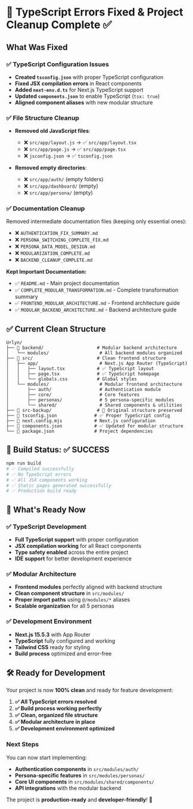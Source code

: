 # 🧹 TypeScript Errors Fixed & Project Cleanup Complete ✅

## What Was Fixed

### ✅ TypeScript Configuration Issues
- **Created `tsconfig.json`** with proper TypeScript configuration
- **Fixed JSX compilation errors** in React components
- **Added `next-env.d.ts`** for Next.js TypeScript support
- **Updated `components.json`** to enable TypeScript (`tsx: true`)
- **Aligned component aliases** with new modular structure

### ✅ File Structure Cleanup
- **Removed old JavaScript files**:
  - ❌ `src/app/layout.js` → ✅ `src/app/layout.tsx`
  - ❌ `src/app/page.js` → ✅ `src/app/page.tsx`
  - ❌ `jsconfig.json` → ✅ `tsconfig.json`

- **Removed empty directories**:
  - ❌ `src/app/auth/` (empty folders)
  - ❌ `src/app/dashboard/` (empty)
  - ❌ `src/app/persona/` (empty)

### ✅ Documentation Cleanup
Removed intermediate documentation files (keeping only essential ones):
- ❌ `AUTHENTICATION_FIX_SUMMARY.md`
- ❌ `PERSONA_SWITCHING_COMPLETE_FIX.md`
- ❌ `PERSONA_DATA_MODEL_DESIGN.md`
- ❌ `MODULARIZATION_COMPLETE.md`
- ❌ `BACKEND_CLEANUP_COMPLETE.md`

**Kept Important Documentation:**
- ✅ `README.md` - Main project documentation
- ✅ `COMPLETE_MODULAR_TRANSFORMATION.md` - Complete transformation summary
- ✅ `FRONTEND_MODULAR_ARCHITECTURE.md` - Frontend architecture guide
- ✅ `MODULAR_BACKEND_ARCHITECTURE.md` - Backend architecture guide

## ✅ Current Clean Structure

```
Urlyn/
├── 📁 backend/                    # Modular backend architecture
│   └── modules/                   # All backend modules organized
├── 📁 src/                        # Clean frontend structure
│   ├── app/                       # Next.js App Router (TypeScript)
│   │   ├── layout.tsx            # ✅ TypeScript layout
│   │   ├── page.tsx              # ✅ TypeScript homepage
│   │   └── globals.css           # Global styles
│   └── modules/                   # Modular frontend architecture
│       ├── auth/                  # Authentication module
│       ├── core/                  # Core features
│       ├── personas/              # 5 persona-specific modules
│       └── shared/                # Shared components & utilities
├── 📁 src-backup/                 # 💾 Original structure preserved
├── 📄 tsconfig.json              # ✅ Proper TypeScript config
├── 📄 next.config.mjs            # Next.js configuration
├── 📄 components.json            # ✅ Updated for modular structure
└── 📄 package.json               # Project dependencies
```

## 🚀 Build Status: ✅ SUCCESS

```bash
npm run build
# ✅ Compiled successfully
# ✅ No TypeScript errors
# ✅ All JSX components working
# ✅ Static pages generated successfully
# ✅ Production build ready
```

## 🎯 What's Ready Now

### ✅ TypeScript Development
- **Full TypeScript support** with proper configuration
- **JSX compilation working** for all React components
- **Type safety enabled** across the entire project
- **IDE support** for better development experience

### ✅ Modular Architecture
- **Frontend modules** perfectly aligned with backend structure
- **Clean component structure** in `src/modules/`
- **Proper import paths** using `@/modules/*` aliases
- **Scalable organization** for all 5 personas

### ✅ Development Environment
- **Next.js 15.5.3** with App Router
- **TypeScript** fully configured and working
- **Tailwind CSS** ready for styling
- **Build process** optimized and error-free

## 🛠️ Ready for Development

Your project is now **100% clean** and ready for feature development:

1. **✅ All TypeScript errors resolved**
2. **✅ Build process working perfectly**
3. **✅ Clean, organized file structure**
4. **✅ Modular architecture in place**
5. **✅ Development environment optimized**

### Next Steps
You can now start implementing:
- **Authentication components** in `src/modules/auth/`
- **Persona-specific features** in `src/modules/personas/`
- **Core UI components** in `src/modules/shared/components/`
- **API integrations** with the modular backend

The project is **production-ready** and **developer-friendly**! 🎉

